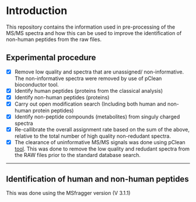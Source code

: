 # Introduction
This repository contains the information used in pre-processing of the MS/MS spectra and how this can be used to improve the identification of non-human peptides from the raw files.

## Experimental procedure
- [x] Remove low quality and spectra that are unassigned/ non-informative. The non-informative spectra were removed by use of pClean bioconductor tool.
- [x] Identify human peptides (proteins from the classical analysis)
- [x] Identify non-human peptides (proteins)
- [x] Carry out open modification search (Including both human and non-human protein peptides)
- [x] Identify non-peptide compounds (metabolites) from singuly charged spectra
- [x] Re-callibrate the overall assignment rate based on the sum of the above, relative to the total number of high quality non-redudant spectra.
- [x] The clearance of uninformative MS/MS signals was done using pClean [tool](https://pubs.acs.org/doi/pdf/10.1021/acs.jproteome.9b00141?rand=ztz0p6rs). This was done to remove the low quality and redudant spectra from the RAW files prior to the standard database search.
-------------------------------------------------------------------------------------------------------------------------------------
## Identification of human and non-human peptides
This was done using the MSfragger version (V 3.1.1)
